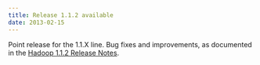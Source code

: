 ```yaml
---
title: Release 1.1.2 available
date: 2013-02-15
---
```

<!---
  Licensed under the Apache License, Version 2.0 (the "License");
  you may not use this file except in compliance with the License.
  You may obtain a copy of the License at

   http://www.apache.org/licenses/LICENSE-2.0

  Unless required by applicable law or agreed to in writing, software
  distributed under the License is distributed on an "AS IS" BASIS,
  WITHOUT WARRANTIES OR CONDITIONS OF ANY KIND, either express or implied.
  See the License for the specific language governing permissions and
  limitations under the License. See accompanying LICENSE file.
-->

Point release for the 1.1.X line. Bug fixes and improvements, as
documented in the [Hadoop 1.1.2 Release
Notes](https://hadoop.apache.org/docs/r1.1.2/releasenotes.html).

